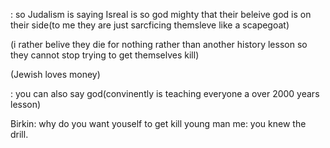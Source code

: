 : so Judalism is saying Isreal is so god mighty that their beleive god is on their side(to me they are just sarcficing themsleve like a scapegoat)

(i rather belive they die for nothing rather than another history lesson so they cannot stop trying to get themselves kill)

(Jewish loves money)

: you can also say god(convinently is teaching everyone a over 2000 years lesson)

Birkin: why do you want youself to get kill young man
me: you knew the drill.

